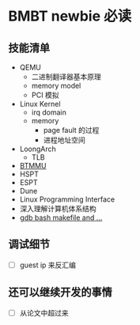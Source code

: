 # BMBT newbie 必读

## 技能清单
- QEMU
  - 二进制翻译器基本原理
  - memory model
  - PCI 模拟
- Linux Kernel
  - irq domain
  - memory
    - page fault 的过程
    - 进程地址空间
- LoongArch
  - TLB
- [BTMMU](https://liuty10.github.io/TianyiLiu_files/download/btmmu.pdf)
- HSPT
- ESPT
- Dune
- Linux Programming Interface
- 深入理解计算机体系结构
- [gdb bash makefile and ...](https://missing-semester-cn.github.io/)

## 调试细节
- [ ] guest ip 来反汇编

## 还可以继续开发的事情

- [ ] 从论文中超过来
